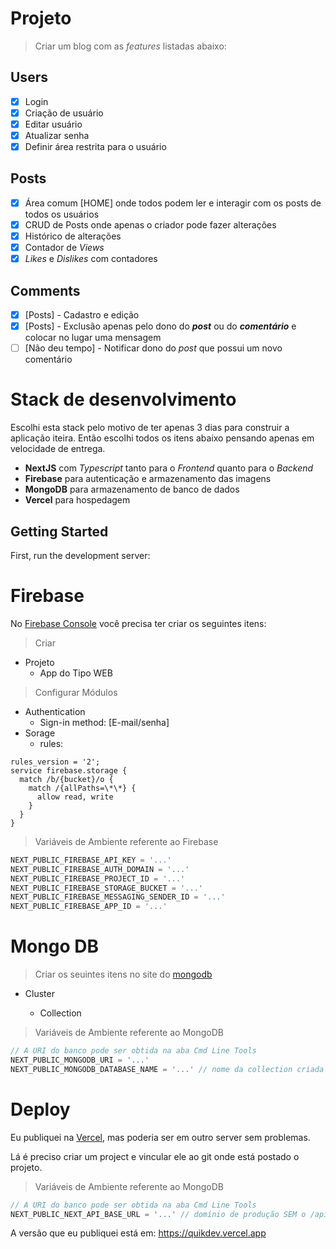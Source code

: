 # Projeto

> Criar um blog com as _features_ listadas abaixo:

## Users

- [x] Login
- [x] Criação de usuário
- [x] Editar usuário
- [x] Atualizar senha
- [x] Definir área restrita para o usuário

## Posts

- [x] Área comum [HOME] onde todos podem ler e interagir com os posts de todos os usuários
- [x] CRUD de Posts onde apenas o criador pode fazer alterações
- [x] Histórico de alterações
- [x] Contador de _Views_
- [x] _Likes_ e _Dislikes_ com contadores

## Comments

- [x] [Posts] - Cadastro e edição
- [x] [Posts] - Exclusão apenas pelo dono do **_post_** ou do **_comentário_** e colocar no lugar uma mensagem
- [ ] [Não deu tempo] - Notificar dono do _post_ que possui um novo comentário

# Stack de desenvolvimento

Escolhi esta stack pelo motivo de ter apenas 3 dias para construir a aplicação iteira. Então escolhi todos os itens abaixo pensando apenas em velocidade de entrega.

- **NextJS** com _Typescript_ tanto para o _Frontend_ quanto para o _Backend_
- **Firebase** para autenticação e armazenamento das imagens
- **MongoDB** para armazenamento de banco de dados
- **Vercel** para hospedagem

## Getting Started

First, run the development server:

# Firebase

No [Firebase Console](https://console.firebase.google.com/) você precisa ter criar os seguintes itens:

> Criar

- Projeto
  - App do Tipo WEB

> Configurar Módulos

- Authentication
  - Sign-in method: [E-mail/senha]
- Sorage
  - rules:

```
rules_version = '2';
service firebase.storage {
  match /b/{bucket}/o {
    match /{allPaths=\*\*} {
      allow read, write
    }
  }
}

```

> Variáveis de Ambiente referente ao Firebase

```js
NEXT_PUBLIC_FIREBASE_API_KEY = '...'
NEXT_PUBLIC_FIREBASE_AUTH_DOMAIN = '...'
NEXT_PUBLIC_FIREBASE_PROJECT_ID = '...'
NEXT_PUBLIC_FIREBASE_STORAGE_BUCKET = '...'
NEXT_PUBLIC_FIREBASE_MESSAGING_SENDER_ID = '...'
NEXT_PUBLIC_FIREBASE_APP_ID = '...'
```

# Mongo DB

> Criar os seuintes itens no site do [mongodb](https://cloud.mongodb.com/)

- Cluster

  - Collection

> Variáveis de Ambiente referente ao MongoDB

```js
// A URI do banco pode ser obtida na aba Cmd Line Tools
NEXT_PUBLIC_MONGODB_URI = '...'
NEXT_PUBLIC_MONGODB_DATABASE_NAME = '...' // nome da collection criada
```

# Deploy

Eu publiquei na [Vercel](https://vercel.com/dashboard), mas poderia ser em outro server sem problemas.

Lá é preciso criar um project e vincular ele ao git onde está postado o projeto.

> Variáveis de Ambiente referente ao MongoDB

```js
// A URI do banco pode ser obtida na aba Cmd Line Tools
NEXT_PUBLIC_NEXT_API_BASE_URL = '...' // domínio de produção SEM o /api
```

A versão que eu publiquei está em: https://quikdev.vercel.app
